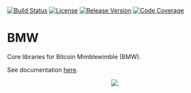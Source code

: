 <p align=center>
  
[![Build Status](https://dev.azure.com/37miners/37miners/_apis/build/status/37miners.bmw?branchName=main)](https://dev.azure.com/37miners/37miners/_build?definitionId=3)
[![License](https://img.shields.io/github/license/37miners/bmw.svg)](https://github.com/37miners/bmw/blob/master/LICENSE)
[![Release Version](https://img.shields.io/github/v/release/37miners/bmw.svg)](https://github.com/37miners/bmw/releases)
[![Code Coverage](https://img.shields.io/static/v1?label=Code%20Coverage&message=100.00%&color=blue)](https://github.com/cgilliard/bmw/blob/main/docs/bmw.svg)
  
</p>

# BMW

Core libraries for Bitcoin Mimblewimble (BMW).

See documentation [here](https://37miners.github.io/bmw/).

<p align="center">
<img src="https://user-images.githubusercontent.com/7232183/183282880-e3fac338-7ea6-44ab-b7f2-40c605d297c2.jpeg"/>
</p>
